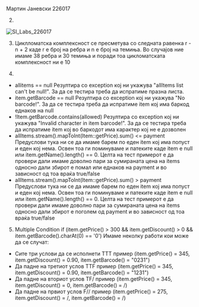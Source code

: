 Мартин Јаневски 226017

2.
![SI_Labs_226017](https://github.com/MartinJanevskii/SI_2024_lab2_226017/assets/117681300/c32dd451-a219-41ef-841d-0a81fcb0f92c)



3. Циклломатска комплексност се пресметува со следната равенка r - n + 2 каде r е број на ребра и n е број на темиња. Во случајов ние имаме 38 ребра и 30 темиња и поради тоа цикломатската комплексност ни е 10

4. 
- allitems == null
	Резултира со exception кој ни укажува "allItems list can't be null!". За да се тестира треба да испратиме празна листа.
- item.getBarcode == null
	Резултира со exception кој ни укажува "No barcode!". За да се тестира треба да испратиме item кој има баркод еднаков на null
- !Item.getBarcode.contains(allowed)
	Резултира со exception кој ни укажува "Invalid character in item barcode!". За да се тестира треба да испратиме item кој во баркодот има карактер кој не е дозволен
- allItems.stream().mapToInt(Item::getPrice).sum() <= payment
	Предуслови тука ни се да имаме барем по еден item кој има попуст и еден кој нема. Освен тоа ги поминуваме и патеките каде item е null или item.getName().length() == 0. Целта на тест примерот е да провери дали имаме доволно пари за сумираната цена на items односно дали збирот е помал или еднаков на payment и во зависност од тоа враќа true/false
- allItems.stream().mapToInt(Item::getPrice).sum() > payment
	Предуслови тука ни се да имаме барем по еден item кој има попуст и еден кој нема. Освен тоа ги поминуваме и патеките каде item е null или item.getName().length() == 0. Целта на тест примерот е да провери дали имаме доволно пари за сумираната цена на items односно дали збирот е поголем од payment и во зависност од тоа враќа true/false

5. Multiple Condition  if (item.getPrice() > 300 && item.getDiscount() > 0 && item.getBarcode().charAt(0) == '0')
Имаме неколку работи кои може да се случат:
- Сите три услови да се исполнети ТТТ пример (item.getPrice() = 345, item.getDiscount() = 0.90, item.getBarcode() = "0231")
- Да падне на третиот услов TTF пример (item.getPrice() = 345, item.getDiscount() = 0.90, item.getBarcode() = "1231")
- Да падне на вториот услов TF/ пример (item.getPrice() = 345, item.getDiscount() = 0, item.getBarcode() = /)
- Да падне на првиот услов F// пример (item.getPrice() = 275, item.getDiscount() = /, item.getBarcode() = /)


